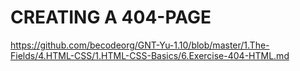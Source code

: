 # CREATING A 404-PAGE

https://github.com/becodeorg/GNT-Yu-1.10/blob/master/1.The-Fields/4.HTML-CSS/1.HTML-CSS-Basics/6.Exercise-404-HTML.md 
